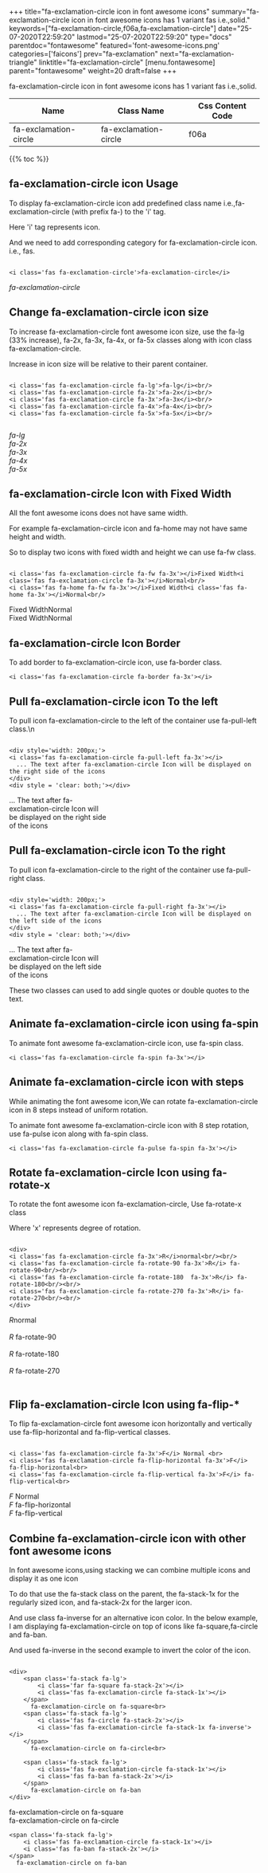 +++
title="fa-exclamation-circle icon in font awesome icons"
summary="fa-exclamation-circle icon in font awesome icons has 1 variant fas i.e.,solid."
keywords=["fa-exclamation-circle,f06a,fa-exclamation-circle"]
date="25-07-2020T22:59:20"
lastmod="25-07-2020T22:59:20"
type="docs"
parentdoc="fontawesome"
featured='font-awesome-icons.png'
categories=['faicons']
prev="fa-exclamation"
next="fa-exclamation-triangle"
linktitle="fa-exclamation-circle"
[menu.fontawesome]
parent="fontawesome"
weight=20
draft=false
+++


fa-exclamation-circle icon in font awesome icons has 1 variant fas i.e.,solid.

<div class='table-responsive'><table class='table'><thead><tr><th>Name</th><th>Class Name</th><th>Css Content Code</th></tr></thead><tbody><tr><td>fa-exclamation-circle</td><td>fa-exclamation-circle</td><td>f06a</td></tr></tbody></table></div>


{{% toc %}}


## fa-exclamation-circle icon Usage

To display fa-exclamation-circle icon add predefined class name i.e.,fa-exclamation-circle (with prefix fa-) to the 'i' tag.

Here 'i' tag represents icon.

And we need to add corresponding category for fa-exclamation-circle icon. i.e., fas.


```

<i class='fas fa-exclamation-circle'>fa-exclamation-circle</i>
```

<i class='fas fa-exclamation-circle'>fa-exclamation-circle</i>




## Change fa-exclamation-circle icon size
To increase fa-exclamation-circle font awesome icon size, use the fa-lg (33% increase), fa-2x, fa-3x, fa-4x, or fa-5x classes along with icon class fa-exclamation-circle.

Increase in icon size will be relative to their parent container. 

```

<i class='fas fa-exclamation-circle fa-lg'>fa-lg</i><br/>
<i class='fas fa-exclamation-circle fa-2x'>fa-2x</i><br/>
<i class='fas fa-exclamation-circle fa-3x'>fa-3x</i><br/>
<i class='fas fa-exclamation-circle fa-4x'>fa-4x</i><br/>
<i class='fas fa-exclamation-circle fa-5x'>fa-5x</i><br/>
            
```

<i class='fas fa-exclamation-circle fa-lg'>fa-lg</i><br/>
<i class='fas fa-exclamation-circle fa-2x'>fa-2x</i><br/>
<i class='fas fa-exclamation-circle fa-3x'>fa-3x</i><br/>
<i class='fas fa-exclamation-circle fa-4x'>fa-4x</i><br/>
<i class='fas fa-exclamation-circle fa-5x'>fa-5x</i><br/>
            



## fa-exclamation-circle Icon with Fixed Width 

All the font awesome icons does not have same width.

For example fa-exclamation-circle icon and fa-home may not have same height and width.

So to display two icons with fixed width and height we can use fa-fw class.


```

<i class='fas fa-exclamation-circle fa-fw fa-3x'></i>Fixed Width<i class='fas fa-exclamation-circle fa-3x'></i>Normal<br/>
<i class='fas fa-home fa-fw fa-3x'></i>Fixed Width<i class='fas fa-home fa-3x'></i>Normal<br/>
```

<i class='fas fa-exclamation-circle fa-fw fa-3x'></i>Fixed Width<i class='fas fa-exclamation-circle fa-3x'></i>Normal<br/>
<i class='fas fa-home fa-fw fa-3x'></i>Fixed Width<i class='fas fa-home fa-3x'></i>Normal<br/>



## fa-exclamation-circle Icon Border 

To add border to fa-exclamation-circle icon, use fa-border class.


```
<i class='fas fa-exclamation-circle fa-border fa-3x'></i>

```
<i class='fas fa-exclamation-circle fa-border fa-3x'></i>





## Pull fa-exclamation-circle icon To the left

To pull icon fa-exclamation-circle to the left of the container use fa-pull-left class.\n

```

<div style='width: 200px;'>
<i class='fas fa-exclamation-circle fa-pull-left fa-3x'></i>
  ... The text after fa-exclamation-circle Icon will be displayed on the right side of the icons
</div>
<div style = 'clear: both;'></div>
```

<div style='width: 200px;'>
<i class='fas fa-exclamation-circle fa-pull-left fa-3x'></i>
  ... The text after fa-exclamation-circle Icon will be displayed on the right side of the icons
</div>
<div style = 'clear: both;'></div>




## Pull fa-exclamation-circle icon To the right
To pull icon fa-exclamation-circle to the right of the container use fa-pull-right class.

```

<div style='width: 200px;'>
<i class='fas fa-exclamation-circle fa-pull-right fa-3x'></i>
  ... The text after fa-exclamation-circle Icon will be displayed on the left side of the icons
</div>
<div style = 'clear: both;'></div>
```

<div style='width: 200px;'>
<i class='fas fa-exclamation-circle fa-pull-right fa-3x'></i>
  ... The text after fa-exclamation-circle Icon will be displayed on the left side of the icons
</div>
<div style = 'clear: both;'></div>

These two classes can used to add single quotes or double quotes to the text.


## Animate fa-exclamation-circle icon using fa-spin
To animate font awesome fa-exclamation-circle icon, use fa-spin class.

```
<i class='fas fa-exclamation-circle fa-spin fa-3x'></i>
```
<i class='fas fa-exclamation-circle fa-spin fa-3x'></i>




## Animate fa-exclamation-circle icon with steps
While animating the font awesome icon,We can rotate fa-exclamation-circle icon in 8 steps instead of uniform rotation.

To animate font awesome fa-exclamation-circle icon with 8 step rotation, use fa-pulse icon along with fa-spin class.


```
<i class='fas fa-exclamation-circle fa-pulse fa-spin fa-3x'></i>

```
<i class='fas fa-exclamation-circle fa-pulse fa-spin fa-3x'></i>





## Rotate fa-exclamation-circle Icon using fa-rotate-x
To rotate the font awesome icon fa-exclamation-circle, Use fa-rotate-x class

Where 'x' represents degree of rotation.


```

<div>
<i class='fas fa-exclamation-circle fa-3x'>R</i>normal<br/><br/>
<i class='fas fa-exclamation-circle fa-rotate-90 fa-3x'>R</i> fa-rotate-90<br/><br/> 
<i class='fas fa-exclamation-circle fa-rotate-180  fa-3x'>R</i> fa-rotate-180<br/><br/> 
<i class='fas fa-exclamation-circle fa-rotate-270 fa-3x'>R</i> fa-rotate-270<br/><br/>
</div>
```

<div>
<i class='fas fa-exclamation-circle fa-3x'>R</i>normal<br/><br/>
<i class='fas fa-exclamation-circle fa-rotate-90 fa-3x'>R</i> fa-rotate-90<br/><br/> 
<i class='fas fa-exclamation-circle fa-rotate-180  fa-3x'>R</i> fa-rotate-180<br/><br/> 
<i class='fas fa-exclamation-circle fa-rotate-270 fa-3x'>R</i> fa-rotate-270<br/><br/>
</div>




## Flip fa-exclamation-circle Icon using fa-flip-*
To flip fa-exclamation-circle font awesome icon horizontally and vertically use fa-flip-horizontal and fa-flip-vertical classes. 

```

<i class='fas fa-exclamation-circle fa-3x'>F</i> Normal <br>
<i class='fas fa-exclamation-circle fa-flip-horizontal fa-3x'>F</i> fa-flip-horizontal<br>
<i class='fas fa-exclamation-circle fa-flip-vertical fa-3x'>F</i> fa-flip-vertical<br>
```

<i class='fas fa-exclamation-circle fa-3x'>F</i> Normal <br>
<i class='fas fa-exclamation-circle fa-flip-horizontal fa-3x'>F</i> fa-flip-horizontal<br>
<i class='fas fa-exclamation-circle fa-flip-vertical fa-3x'>F</i> fa-flip-vertical<br>




## Combine fa-exclamation-circle icon with other font awesome icons
In font awesome icons,using stacking we can combine multiple icons and display it as one icon 

To do that use the fa-stack class on the parent, the fa-stack-1x for the regularly sized icon, and fa-stack-2x for the larger icon.

And use class fa-inverse for an alternative icon color. 
In the below example, I am displaying fa-exclamation-circle on top of icons like fa-square,fa-circle and fa-ban.

And used fa-inverse in the second example to invert the color of the icon.

```

<div>
    <span class='fa-stack fa-lg'>
        <i class='far fa-square fa-stack-2x'></i>
        <i class='fas fa-exclamation-circle fa-stack-1x'></i>
    </span>
      fa-exclamation-circle on fa-square<br>
    <span class='fa-stack fa-lg'>
        <i class='fas fa-circle fa-stack-2x'></i>
        <i class='fas fa-exclamation-circle fa-stack-1x fa-inverse'></i>
    </span>
      fa-exclamation-circle on fa-circle<br>

    <span class='fa-stack fa-lg'>
        <i class='fas fa-exclamation-circle fa-stack-1x'></i>
        <i class='fas fa-ban fa-stack-2x'></i>
    </span>
      fa-exclamation-circle on fa-ban
</div>
```

<div>
    <span class='fa-stack fa-lg'>
        <i class='far fa-square fa-stack-2x'></i>
        <i class='fas fa-exclamation-circle fa-stack-1x'></i>
    </span>
      fa-exclamation-circle on fa-square<br>
    <span class='fa-stack fa-lg'>
        <i class='fas fa-circle fa-stack-2x'></i>
        <i class='fas fa-exclamation-circle fa-stack-1x fa-inverse'></i>
    </span>
      fa-exclamation-circle on fa-circle<br>

    <span class='fa-stack fa-lg'>
        <i class='fas fa-exclamation-circle fa-stack-1x'></i>
        <i class='fas fa-ban fa-stack-2x'></i>
    </span>
      fa-exclamation-circle on fa-ban
</div>






